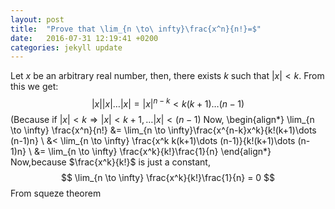 ```yaml
---
layout: post
title:  "Prove that \lim_{n \to\ infty}\frac{x^n}{n!}=$"
date:   2016-07-31 12:19:41 +0200
categories: jekyll update
---
```


Let $x$ be an arbitrary real number, then, there exists $k$ such that $|x|<k$. From this we get:
$$ |x||x|\dots |x| = |x|^{n-k} < k(k+1)\dots (n-1)$$
(Because if $|x| < k \Rightarrow |x|< k+1, \ldots |x|< (n-1)$
Now, 
\begin{align*} 
  \lim_{n \to \infty} \frac{x^n}{n!} &= \lim_{n \to \infty}\frac{x^{n-k}x^k}{k!(k+1)\dots (n-1)n} \\
                                     &< \lim_{n \to \infty} \frac{x^k k(k+1)\dots (n-1)}{k!(k+1)\dots (n-1)n} \\
                                     &= \lim_{n \to \infty} \frac{x^k}{k!}\frac{1}{n}
\end{align*}  
Now,because $\frac{x^k}{k!}$ is just a constant,
$$ \lim_{n \to \infty} \frac{x^k}{k!}\frac{1}{n} = 0 $$
From squeze theorem
